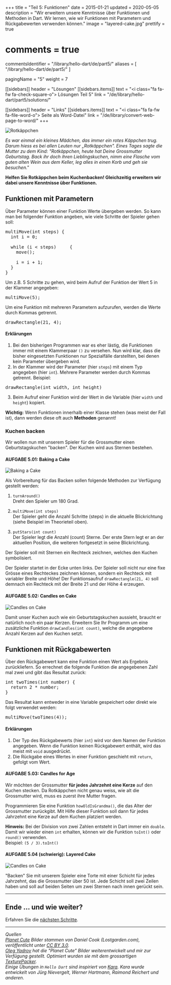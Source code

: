 +++
title = "Teil 5: Funktionen"
date = 2015-01-21
updated = 2020-05-05
description = "Wir erweitern unsere Kenntnisse über Funktionen und Methoden in Dart. Wir lernen, wie wir Funktionen mit Parametern und Rückgabewerten verwenden können."
image = "layered-cake.jpg"
prettify = true
# comments = true
commentsIdentifier = "/library/hello-dart/de/part5/"
aliases = [ 
  "/library/hello-dart/de/part5/" 
]

pagingName = "5"
weight = 7

[[sidebars]]
header = "Lösungen"
[[sidebars.items]]
text = "<i class=\"fa fa-fw fa-check-square-o\"></i> Lösungen Teil 5"
link = "/de/library/hello-dart/part5/solutions/"

[[sidebars]]
header = "Links"
[[sidebars.items]]
text = "<i class=\"fa fa-fw fa-file-word-o\"></i> Seite als Word-Datei"
link = "/de/library/convert-web-page-to-word/"
+++

<div class="row">
  <div class="col-sm-6">
    <img alt="Rotkäppchen" src="red-riding-hood.jpg">
  </div>
  <div class="col-sm-6">
    <p>
      <em>Es war einmal ein kleines Mädchen, das immer ein rotes Käppchen trug. Darum hiess es bei allen Leuten nur „Rotkäppchen". Eines Tages sagte die Mutter zu dem Kind: "Rotkäppchen, heute hat Deine Grossmutter Geburtstag. Back ihr doch ihren Lieblingskuchen, nimm eine Flasche vom guten alten Wein aus dem Keller, leg alles in einen Korb und geh sie besuchen."</em>
    </p>
    <p><strong>Helfen Sie Rotkäppchen beim Kuchenbacken! Gleichzeitig erweitern wir dabei unsere Kenntnisse über Funktionen.
    </strong></p>
  </div>
</div>


## Funktionen mit Parametern

Über Parameter können einer Funktion Werte übergeben werden. So kann man bei folgender Funktion angeben, wie viele Schritte der Spieler gehen soll:

<pre class="prettyprint lang-java">
multiMove(int steps) {
  int i = 0;

  while (i &lt; steps)     {
    move();

    i = i + 1;
  }
}
</pre>

Um z.B. 5 Schritte zu gehen, wird beim Aufruf der Funktion der Wert 5 in der Klammer angegeben:

<pre class="prettyprint lang-java">
multiMove(5);
</pre>

Um eine Funktion mit mehreren Parametern aufzurufen, werden die Werte durch Kommas getrennt.

<pre class="prettyprint lang-java">
drawRectangle(21, 4);
</pre>


#### Erklärungen

1. Bei den bisherigen Programmen war es eher lästig, die Funktionen immer mit einem Klammerpaar `()` zu versehen. Nun wird klar, dass die bisher eingesetzten Funktionen nur Spezialfälle darstellten, bei denen kein Parameter übergeben wird.
2. In der Klammer wird der Parameter (hier `steps`) mit einem Typ angegeben (hier `int`). Mehrere Parameter werden durch Kommas getrennt. Beispiel:    
<pre class="prettyprint lang-java">
drawRectangle(int width, int height)
</pre>
3. Beim Aufruf einer Funktion wird der Wert in die Variable (hier `width` und `height`) kopiert.

<div class="alert alert-info">
  <strong>Wichtig:</strong> Wenn Funktionen innerhalb einer Klasse stehen (was meist der Fall ist), dann werden diese oft auch <strong>Methoden</strong> genannt!
</div>


### Kuchen backen

Wir wollen nun mit unserem Spieler für die Grossmutter einen Geburtstagskuchen "backen". Der Kuchen wird aus Sternen bestehen.


#### <i class="fa fa-rocket mg-t"></i> AUFGABE 5.01: Baking a Cake

![Baking a Cake](baking-a-cake.jpg) 

Als Vorbereitung für das Backen sollen folgende Methoden zur Verfügung gestellt werden:

1. `turnAround()`   
Dreht den Spieler um 180 Grad.

2. `multiMove(int steps)`   
Der Spieler geht die Anzahl Schritte (steps) in die aktuelle Blickrichtung (siehe Beispiel im Theorieteil oben).

3. `putStars(int count)`   
Der Spieler legt die Anzahl (count) Sterne. Der erste Stern legt er an der aktuellen Position, die weiteren fortgesetzt in seine Blickrichtung.

Der Spieler soll mit Sternen ein Rechteck zeichnen, welches den Kuchen symbolisiert. 

Der Spieler startet in der Ecke unten links. Der Spieler soll nicht nur eine fixe Grösse eines Rechteckes zeichnen können, sondern ein Rechteck mit variabler Breite und Höhe! Der Funktionsaufruf `drawRectangle(21, 4)` soll demnach ein Rechteck mit der Breite 21 und der Höhe 4 erzeugen.


#### <i class="fa fa-rocket mg-t"></i> AUFGABE 5.02: Candles on Cake

![Candles on Cake](candles-on-cake.jpg) 

Damit unser Kuchen auch wie ein Geburtstagskuchen aussieht, braucht er natürlich noch ein paar Kerzen. Erweitern Sie Ihr Programm um eine zusätzliche Funktion `drawCandles(int count)`, welche die angegebene Anzahl Kerzen auf den Kuchen setzt. 


## Funktionen mit Rückgabewerten

Über den Rückgabewert kann eine Funktion einen Wert als Ergebnis zurückliefern. So errechnet die folgende Funktion die angegebenen Zahl mal zwei und gibt das Resultat zurück:

<pre class="prettyprint lang-java">
int twoTimes(int number) {
  return 2 * number;
}
</pre>


Das Resultat kann entweder in eine Variable gespeichert oder direkt wie folgt verwendet werden:

<pre class="prettyprint lang-java">
multiMove(twoTimes(4));
</pre>


#### Erklärungen

1. Der Typ des Rückgabewerts (hier `int`) wird vor dem Namen der Funktion angegeben. Wenn die Funktion keinen Rückgabewert enthält, wird das meist mit `void` ausgedrückt.
2. Die Rückgabe eines Wertes in einer Funktion geschieht mit `return`, gefolgt vom Wert.


#### <i class="fa fa-rocket mg-t"></i> AUFGABE 5.03: Candles for Age

Wir möchten der Grossmutter **für jedes Jahrzehnt eine Kerze** auf den Kuchen stecken. Da Rotkäppchen nicht genau weiss, wie alt die Grossmutter wird, muss es zuerst ihre Mutter fragen.

Programmieren Sie eine Funktion `howOldIsGrandma()`, die das Alter der Grossmutter zurückgibt. Mit Hilfe dieser Funktion soll dann für jedes Jahrzehnt eine Kerze auf dem Kuchen platziert werden.

<div class="alert alert-info">
  <strong>Hinweis:</strong> Bei der Division von zwei Zahlen entsteht in Dart immer ein <code>double</code>. Damit wir wieder einen <code>int</code> erhalten, können wir die Funktion <code>toInt()</code> oder <code>round()</code> verwenden.<br>Beispiel: <code>(5 / 3).toInt()</code>   
</div>




#### <i class="fa fa-rocket mg-t"></i> AUFGABE 5.04 (schwierig): Layered Cake

![Candles on Cake](layered-cake.jpg) 

"Backen" Sie mit unserem Spieler eine Torte mit einer Schicht für jedes Jahrzehnt, das die Grossmutter über 50 ist. Jede Schicht soll zwei Zeilen haben und soll auf beiden Seiten um zwei Sternen nach innen gerückt sein. 


***

## Ende ... und wie weiter?

Erfahren Sie die [nächsten Schritte](/de/library/hello-dart/next/).


***

*Quellen*<br>
<em class="small">
[Planet Cute](http://www.lostgarden.com/2007/05/dancs-miraculously-flexible-game.html) Bilder stammen von Daniel Cook (Lostgarden.com), veröffentlicht unter [CC BY 3.0](http://creativecommons.org/licenses/by/3.0/us/).<br>
[Oleg Yadrov](https://www.linkedin.com/in/olegyadrov) hat die "Planet Cute" Bilder weiterentwickelt und mir zur Verfügung gestellt. Optimiert wurden sie mit dem grossartigen [TexturePacker](https://www.codeandweb.com/texturepacker).<br>
Einige Übungen in `Hello Dart` sind inspiriert von [Kara](http://www.swisseduc.ch/informatik/karatojava/). Kara wurde entwickelt von Jürg Nievergelt, Werner Hartmann, Raimond Reichert und anderen.
</em>